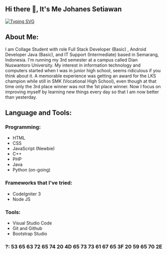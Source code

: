 ## Hi there 👋, It's Me Johanes Setiawan

[![Typing SVG](https://readme-typing-svg.demolab.com?font=Fira+Code&pause=1000&width=435&lines=Full+Stack+Developer+(Basic);Android+Developer+Java+(Basic);IT+Support+(Intermediate))](https://git.io/typing-svg)

## About Me:
I am Collage Student with role Full Stack Developer (Basic) , Android Developer Java (Basic), and IT Support (Intermediate) based in Semarang, Indonesia. I'm running my 3rd semester at a campus called Dian Nuswantoro University. My interest in information technology and computers started when I was in junior high school, seems ridiculous if you think about it. A memorable experience was getting an award for the LKS champion while still in SMK (Vocational High School), even though at that time only the 3rd place winner was not the 1st place winner. Now I focus on improving myself by learning new things every day so that I am now better than yesterday.

## Language and Tools:
### Programming: 
- HTML
- CSS
- JavaScript (Newbie)
- C++
- PHP
- Java
- Python (on-going)

### Frameworks that I've tried:
- CodeIgniter 3
- Node JS

### Tools:
- Visual Studio Code
- Git and Github
- Bootstrap Studio

### ?: 53 65 63 72 65 74 20 4D 65 73 73 61 67 65 3F 20 59 65 70 2E
